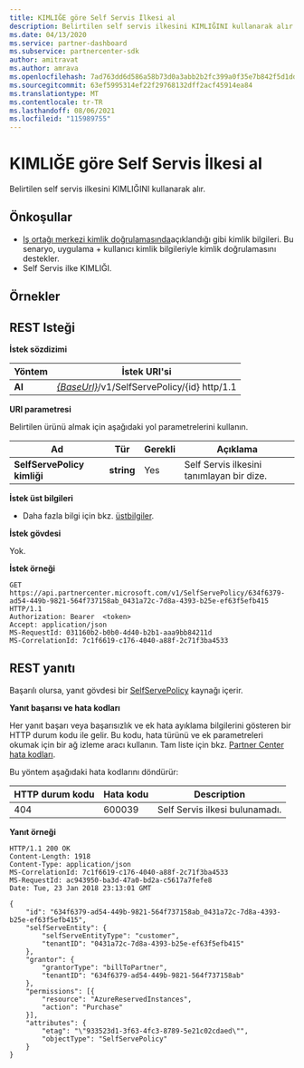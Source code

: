```yaml
---
title: KIMLIĞE göre Self Servis İlkesi al
description: Belirtilen self servis ilkesini KIMLIĞINI kullanarak alır.
ms.date: 04/13/2020
ms.service: partner-dashboard
ms.subservice: partnercenter-sdk
author: amitravat
ms.author: amrava
ms.openlocfilehash: 7ad763dd6d586a58b73d0a3abb2b2fc399a0f35e7b842f5d1dd2e4c5006c3b30
ms.sourcegitcommit: 63ef5995314ef22f29768132dff2acf45914ea84
ms.translationtype: MT
ms.contentlocale: tr-TR
ms.lasthandoff: 08/06/2021
ms.locfileid: "115989755"
---
```

# <a name="get-a-self-serve-policy-by-id"></a>KIMLIĞE göre Self Servis İlkesi al

Belirtilen self servis ilkesini KIMLIĞINI kullanarak alır.

## <a name="prerequisites"></a>Önkoşullar

- [Iş ortağı merkezi kimlik doğrulamasında](partner-center-authentication.md)açıklandığı gibi kimlik bilgileri. Bu senaryo, uygulama + kullanıcı kimlik bilgileriyle kimlik doğrulamasını destekler.
- Self Servis ilke KIMLIĞI.

## <a name="examples"></a>Örnekler


## <a name="span-idrest_requestspan-idrest_requestspan-idrest_requestrest-request"></a><span id="REST_Request"/><span id="rest_request"/><span id="REST_REQUEST"/>REST Isteği

**İstek sözdizimi**

| Yöntem  | İstek URI'si                                                                   |
|---------|-------------------------------------------------------------------------------|
| **Al** | [*{BaseUrl}*](partner-center-rest-urls.md)/v1/SelfServePolicy/{id} http/1.1 |

**URI parametresi**

Belirtilen ürünü almak için aşağıdaki yol parametrelerini kullanın.

| Ad                       | Tür         | Gerekli | Açıklama                                                     |
|----------------------------|--------------|----------|-----------------------------------------------------------------|
| **SelfServePolicy kimliği**     | **string**   | Yes      | Self Servis ilkesini tanımlayan bir dize.                 |

**İstek üst bilgileri**

- Daha fazla bilgi için bkz. [üstbilgiler](headers.md).

**İstek gövdesi**

Yok.

**İstek örneği**

```http
GET https://api.partnercenter.microsoft.com/v1/SelfServePolicy/634f6379-ad54-449b-9821-564f737158ab_0431a72c-7d8a-4393-b25e-ef63f5efb415 HTTP/1.1
Authorization: Bearer  <token>
Accept: application/json
MS-RequestId: 031160b2-b0b0-4d40-b2b1-aaa9bb84211d
MS-CorrelationId: 7c1f6619-c176-4040-a88f-2c71f3ba4533
```

## <a name="rest-response"></a>REST yanıtı

Başarılı olursa, yanıt gövdesi bir [SelfServePolicy](self-serve-policy-resources.md#selfservepolicy) kaynağı içerir.

**Yanıt başarısı ve hata kodları**

Her yanıt başarı veya başarısızlık ve ek hata ayıklama bilgilerini gösteren bir HTTP durum kodu ile gelir. Bu kodu, hata türünü ve ek parametreleri okumak için bir ağ izleme aracı kullanın. Tam liste için bkz. [Partner Center hata kodları](error-codes.md).

Bu yöntem aşağıdaki hata kodlarını döndürür:

| HTTP durum kodu     | Hata kodu   | Description                                                                |
|----------------------|--------------|----------------------------------------------------------------------------|
| 404                  | 600039       | Self Servis ilkesi bulunamadı.                                                     |

**Yanıt örneği**

```http
HTTP/1.1 200 OK
Content-Length: 1918
Content-Type: application/json
MS-CorrelationId: 7c1f6619-c176-4040-a88f-2c71f3ba4533
MS-RequestId: ac943950-ba3d-47a0-bd2a-c5617a7fefe8
Date: Tue, 23 Jan 2018 23:13:01 GMT

{
    "id": "634f6379-ad54-449b-9821-564f737158ab_0431a72c-7d8a-4393-b25e-ef63f5efb415",
    "selfServeEntity": {
        "selfServeEntityType": "customer",
        "tenantID": "0431a72c-7d8a-4393-b25e-ef63f5efb415"
    },
    "grantor": {
        "grantorType": "billToPartner",
        "tenantID": "634f6379-ad54-449b-9821-564f737158ab"
    },
    "permissions": [{
        "resource": "AzureReservedInstances",
        "action": "Purchase"
    }],
    "attributes": {
        "etag": "\"933523d1-3f63-4fc3-8789-5e21c02cdaed\"",
        "objectType": "SelfServePolicy"
    }
}
```